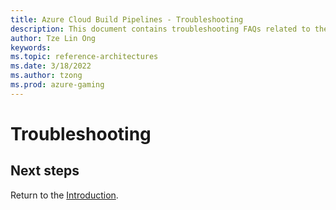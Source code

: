 ```yaml
---
title: Azure Cloud Build Pipelines - Troubleshooting
description: This document contains troubleshooting FAQs related to the set up of the build pipeline.
author: Tze Lin Ong
keywords: 
ms.topic: reference-architectures
ms.date: 3/18/2022
ms.author: tzong
ms.prod: azure-gaming
---
```

# Troubleshooting



## Next steps

Return to the [Introduction](./azurecloudbuilds-0-intro.md).